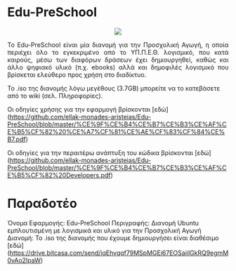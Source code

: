 # Edu-PreSchool
<p align="center">
  <img src="https://cloud.githubusercontent.com/assets/5394554/10328327/acb36634-6cbb-11e5-8c68-3e3aab5a6dc7.png"/>
</p>
<p align="justify">
To Edu-PreSchool είναι μία διανομή για την Προσχολική Αγωγή, η οποία περιέχει όλο το εγκεκριμένο από το ΥΠ.Π.Ε.Θ. λογισμικό, που κατά καιρούς, μέσω των διαφόρων δράσεων έχει δημιουργηθεί, καθώς και άλλο ψηφιακό υλικό (π.χ. ebooks) αλλά και δημοφιλές λογισμικό που βρίσκεται ελεύθερο προς χρήση στο διαδίκτυο.

To .iso της διανομής λόγω μεγέθους (3.7GB) μπορείτε να το κατεβάσετε από το wiki (σελ. Πληροφορίες).
</p>

Οι οδηγίες χρήσης για την εφαρμογή βρίσκονται [εδώ] (https://github.com/ellak-monades-aristeias/Edu-PreSchool/blob/master/%CE%9F%CE%B4%CE%B7%CE%B3%CE%AF%CE%B5%CF%82%20%CE%A7%CF%81%CE%AE%CF%83%CF%84%CE%B7.pdf)

Οι οδηγίες για την περαιτέρω ανάπτυξη του κώδικα βρίσκονται [εδώ] (https://github.com/ellak-monades-aristeias/Edu-PreSchool/blob/master/%CE%9F%CE%B4%CE%B7%CE%B3%CE%AF%CE%B5%CF%82%20Developers.pdf)

# Παραδοτέο
Όνομα Εφαρμογής: Edu-PreSchool
Περιγραφής: Διανομή Ubuntu εμπλουτισμένη με λογισμικά και υλικό για την Προσχολική Αγωγή
Διανομή: Το .iso της διανομής που έχουμε δημιουργήσει είναι διαθέσιμο [εδώ] (https://drive.bitcasa.com/send/iqEhvqqf79MSpMGEi67EOSaiilGkRQ9egmM0vAo2IpaW)
